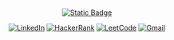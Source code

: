 
###
<div align="center">
  
  [![Static Badge](https://img.shields.io/badge/click%20to%20view%20resume-resume?style=social&logo=ReadMe&logoColor=black)](https://drive.google.com/file/d/1DjvMi2HVOOGd7ENPETPfHydnAEOe3ba-/view?usp=sharing)
</div>


<div align="center">

[![LinkedIn](https://img.shields.io/badge/LinkedIn-%230077B5.svg?logo=linkedin&label=&color=0077B5&logoColor=white&labelColor=&style=for-the-badge)](https://linkedin.com/in/adnaaaen) 
[![HackerRank](https://img.shields.io/badge/HackerRank-%2325CC52.svg?logo=hackerrank&label=&color=2EC866&logoColor=white&labelColor=&style=for-the-badge)](https://hackerrank.com/adnan_99)
[![LeetCode](https://img.shields.io/badge/LeetCode-%23FFA116.svg?logo=leetcode&label=&color=FFA116&logoColor=white&labelColor=&style=for-the-badge)](https://leetcode.com/u/adnaaaen/)
[![Gmail](https://img.shields.io/badge/Gmail-%2325CC52.svg?logo=gmail&label=&color=D14836&logoColor=white&labelColor=&style=for-the-badge)](mailto:adnanmuhammedadnancp@gmail.com)
</div>



